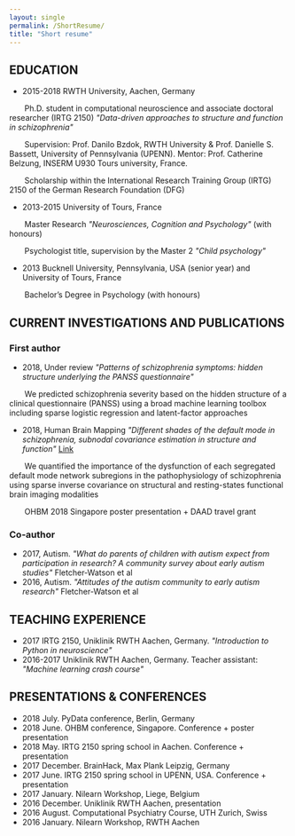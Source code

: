 ```yaml
---
layout: single
permalink: /ShortResume/
title: "Short resume"
---
```


## EDUCATION
* 2015-2018 RWTH University, Aachen, Germany


&nbsp;&nbsp;&nbsp;&nbsp;&nbsp;&nbsp;&nbsp;Ph.D. student in computational neuroscience and associate doctoral researcher (IRTG 2150) *"Data-driven approaches to structure and function in schizophrenia"*


&nbsp;&nbsp;&nbsp;&nbsp;&nbsp;&nbsp;&nbsp;Supervision: Prof. Danilo Bzdok, RWTH University & Prof. Danielle S. Bassett, University of Pennsylvania (UPENN). Mentor: Prof. Catherine Belzung, INSERM U930 Tours university, France.


&nbsp;&nbsp;&nbsp;&nbsp;&nbsp;&nbsp;&nbsp;Scholarship within the International Research Training Group (IRTG) 2150 of the German Research Foundation (DFG)
* 2013-2015 University of Tours, France


&nbsp;&nbsp;&nbsp;&nbsp;&nbsp;&nbsp;&nbsp;Master Research *"Neurosciences, Cognition and Psychology"* (with honours)


&nbsp;&nbsp;&nbsp;&nbsp;&nbsp;&nbsp;&nbsp;Psychologist title, supervision by the Master 2 *"Child psychology"*
* 2013 Bucknell University, Pennsylvania, USA (senior year) and University of Tours, France


&nbsp;&nbsp;&nbsp;&nbsp;&nbsp;&nbsp;&nbsp;Bachelor’s Degree in Psychology (with honours)

## CURRENT INVESTIGATIONS AND PUBLICATIONS

### First author
  * 2018, Under review
*"Patterns of schizophrenia symptoms: hidden structure underlying the PANSS
questionnaire"*


&nbsp;&nbsp;&nbsp;&nbsp;&nbsp;&nbsp;&nbsp;We predicted schizophrenia severity based on the hidden structure of a clinical
questionnaire (PANSS) using a broad machine learning toolbox including sparse logistic regression and latent-factor approaches
  * 2018, Human Brain Mapping
*"Different shades of the default mode in schizophrenia, subnodal covariance estimation
in structure and function"*
[Link](https://onlinelibrary.wiley.com/doi/abs/10.1002/hbm.23870)


&nbsp;&nbsp;&nbsp;&nbsp;&nbsp;&nbsp;&nbsp;We quantified the importance of the dysfunction of each segregated default mode network
subregions in the pathophysiology of schizophrenia using sparse inverse covariance
on structural and resting-states functional brain imaging modalities


&nbsp;&nbsp;&nbsp;&nbsp;&nbsp;&nbsp;&nbsp;OHBM 2018 Singapore poster presentation + DAAD travel grant

### Co-author
  * 2017, Autism.
*"What do parents of children with autism expect from participation in research? A community survey about early autism studies"* Fletcher-Watson et al
  * 2016, Autism.
*"Attitudes of the autism community to early autism research"* Fletcher-Watson et al

## TEACHING EXPERIENCE
  * 2017 IRTG 2150, Uniklinik RWTH Aachen, Germany.
*"Introduction to Python in neuroscience"*
  * 2016-2017 Uniklinik RWTH Aachen, Germany.
Teacher assistant: *"Machine learning crash course"*

## PRESENTATIONS & CONFERENCES
* 2018 July. PyData conference, Berlin, Germany
* 2018 June. OHBM conference, Singapore. Conference + poster presentation
* 2018 May. IRTG 2150 spring school in Aachen. Conference + presentation
* 2017 December. BrainHack, Max Plank Leipzig, Germany
* 2017 June. IRTG 2150 spring school in UPENN, USA. Conference + presentation
* 2017 January.  Nilearn Workshop, Liege, Belgium
* 2016 December. Uniklinik RWTH Aachen, presentation
* 2016 August. Computational Psychiatry Course, UTH Zurich, Swiss
* 2016 January. Nilearn Workshop, RWTH Aachen
